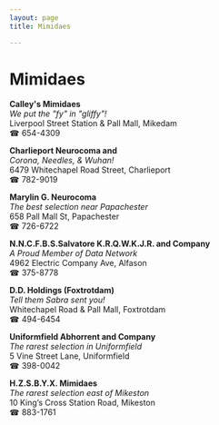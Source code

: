 ```yaml
---
layout: page 
title: Mimidaes

---
```



# Mimidaes


 **Calley's Mimidaes**  
_We put the "fy" in "gliffy"!_  
Liverpool Street Station & Pall Mall, Mikedam  
☎ 654-4309

**Charlieport Neurocoma and**  
_Corona, Needles, & Wuhan!_  
6479 Whitechapel Road Street, Charlieport  
☎ 782-9019

**Marylin G. Neurocoma**  
_The best selection near Papachester_  
658 Pall Mall St, Papachester  
☎ 726-6722

**N.N.C.F.B.S.Salvatore K.R.Q.W.K.J.R. and Company**  
_A Proud Member of Data Network_  
4962 Electric Company Ave, Alfason  
☎ 375-8778

**D.D. Holdings (Foxtrotdam)**  
_Tell them Sabra sent you!_  
Whitechapel Road & Pall Mall, Foxtrotdam  
☎ 494-6454

**Uniformfield Abhorrent and Company**  
_The rarest selection in Uniformfield_  
5 Vine Street Lane, Uniformfield  
☎ 398-0042

**H.Z.S.B.Y.X. Mimidaes**  
_The rarest selection east of Mikeston_  
10 King’s Cross Station Road, Mikeston  
☎ 883-1761

